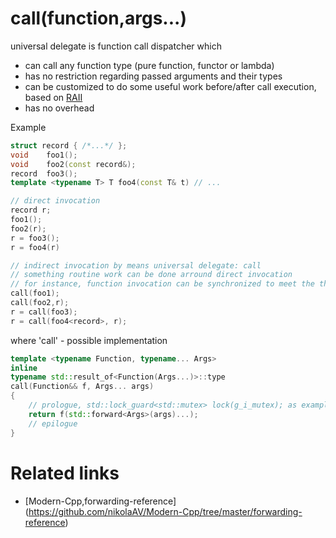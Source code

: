 # call(function,args...)
universal delegate is function call dispatcher which
* can call any function type (pure function, functor or lambda)
* has no restriction regarding passed arguments and their types
* can be customized to do some useful work before/after call execution, based on [RAII](http://www.stroustrup.com/bs_faq2.html#finally) 
* has no overhead

Example
```cpp
struct record { /*...*/ };
void    foo1();
void    foo2(const record&);
record  foo3();
template <typename T> T foo4(const T& t) // ...

// direct invocation
record r;
foo1();
foo2(r);
r = foo3();
r = foo4(r)

// indirect invocation by means universal delegate: call
// something routine work can be done arround direct invocation
// for instance, function invocation can be synchronized to meet the thread safety or can be registered in any external log system 
call(foo1);
call(foo2,r);
r = call(foo3);
r = call(foo4<record>, r);
```
where 'call' - possible implementation 
```cpp
template <typename Function, typename... Args>
inline 
typename std::result_of<Function(Args...)>::type
call(Function&& f, Args... args)
{
    // prologue, std::lock_guard<std::mutex> lock(g_i_mutex); as example 
    return f(std::forward<Args>(args)...);
    // epilogue
}
```

# Related links
* [Modern-Cpp,forwarding-reference] (https://github.com/nikolaAV/Modern-Cpp/tree/master/forwarding-reference) 
